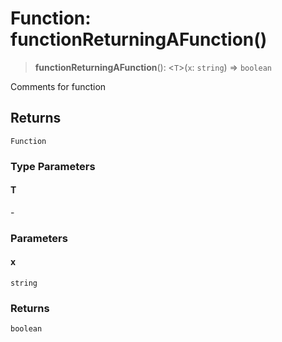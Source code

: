 # Function: functionReturningAFunction()

> **functionReturningAFunction**(): \<`T`\>(`x`: `string`) => `boolean`

Comments for function

## Returns

`Function`

### Type Parameters

#### T

\-

### Parameters

#### x

`string`

### Returns

`boolean`
